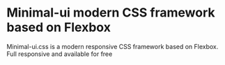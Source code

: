 <h1>Minimal-ui modern CSS framework based on Flexbox </h1>
<p>
Minimal-ui.css is a modern responsive CSS framework based on Flexbox. Full responsive and available for free
</p>